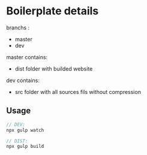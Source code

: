 # Boilerplate details

branchs :
 - master
 - dev

master contains:
  - dist folder with builded website

dev contains:
  - src folder with all sources fils without compression

## Usage

```javascript
// DEV:
npx gulp watch

// DIST:
npx gulp build
```